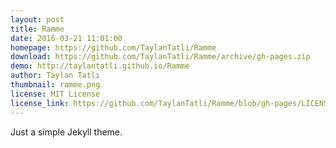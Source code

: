 ```yaml
---
layout: post
title: Ramme
date: 2016-03-21 11:01:00
homepage: https://github.com/TaylanTatli/Ramme
download: https://github.com/TaylanTatli/Ramme/archive/gh-pages.zip
demo: http://taylantatli.github.io/Ramme
author: Taylan Tatlı
thumbnail: ramme.png
license: MIT License
license_link: https://github.com/TaylanTatli/Ramme/blob/gh-pages/LICENSE
---
```


Just a simple Jekyll theme.

